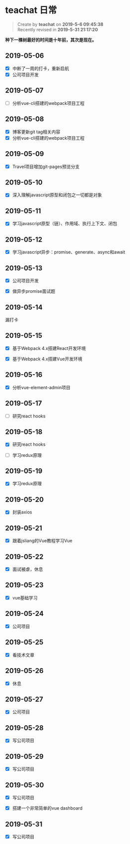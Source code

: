 teachat 日常
===

> Create by **teachat** on **2019-5-6 09:45:38**  
> Recently revised in **2019-5-31 21:17:20**

**种下一棵树最好的时间是十年前，其次是现在。**

## 2019-05-06

- [x] 中断了一周的打卡，重新启航
- [x] 公司项目开发

## 2019-05-07

- [ ] 分析vue-cli搭建的webpack项目工程

## 2019-05-08

- [x] 博客更新git tag相关内容
- [x] 分析vue-cli搭建的webpack项目工程

## 2019-05-09

- [x] Travel项目增加git-pages预览分支

## 2019-05-10

- [x] 深入理解javascript原型和闭包之一切都是对象

## 2019-05-11

- [x] 学习javascript原型（链）、作用域、执行上下文、闭包

## 2019-05-12

- [x] 学习javascript异步：promise、generate、async和await

## 2019-05-13

- [x] 公司项目开发

- [x] 做异步promise面试题

## 2019-05-14

漏打卡

## 2019-05-15

- [x] 基于Webpack 4.x搭建React开发环境

- [x] 基于Webpack 4.x搭建Vue开发环境

## 2019-05-16

- [x] 分析vue-element-admin项目

## 2019-05-17

- [ ] 研究react hooks

## 2019-05-18

- [x] 研究react hooks

- [ ] 学习redux原理

## 2019-05-19

- [x] 学习redux原理

## 2019-05-20

- [x] 封装axios

## 2019-05-21

- [x] 跟着jsliang的Vue教程学习Vue

## 2019-05-22

- [x] 面试被虐，休息

## 2019-05-23

- [x] vue基础学习

## 2019-05-24

- [x] 公司项目

## 2019-05-25

- [x] 看技术文章

## 2019-05-26

- [x] 休息

## 2019-05-27

- [x] 公司项目

## 2019-05-28

- [x] 写公司项目

## 2019-05-29

- [x] 写公司项目

## 2019-05-30

- [x] 写公司项目

- [x] 搭建一个非常简单的vue dashboard

## 2019-05-31

- [x] 写公司项目